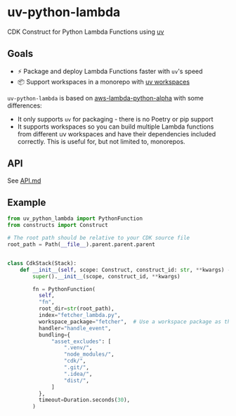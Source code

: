 # uv-python-lambda

CDK Construct for Python Lambda Functions using [uv](https://docs.astral.sh/uv/)

## Goals

- ⚡️ Package and deploy Lambda Functions faster with `uv`'s speed
- 📦 Support workspaces in a monorepo with [uv workspaces](https://docs.astral.sh/uv/concepts/workspaces/)

`uv-python-lambda` is based on [aws-lambda-python-alpha](https://docs.aws.amazon.com/cdk/api/v2/docs/aws-lambda-python-alpha-readme.html) with some differences:

- It only supports `uv` for packaging - there is no Poetry or pip support
- It supports workspaces so you can build multiple Lambda functions from different uv workspaces and have their dependencies included correctly. This is useful for, but not limited to, monorepos.

## API

See [API.md](API.md)

## Example

```python
from uv_python_lambda import PythonFunction
from constructs import Construct

# The root path should be relative to your CDK source file
root_path = Path(__file__).parent.parent.parent


class CdkStack(Stack):
    def __init__(self, scope: Construct, construct_id: str, **kwargs) -> None:
        super().__init__(scope, construct_id, **kwargs)

        fn = PythonFunction(
          self,
          "fn",
          root_dir=str(root_path),
          index="fetcher_lambda.py",
          workspace_package="fetcher",  # Use a workspace package as the top-level Lambda entry point.
          handler="handle_event",
          bundling={
              "asset_excludes": [
                  ".venv/",
                  "node_modules/",
                  "cdk/",
                  ".git/",
                  ".idea/",
                  "dist/",
              ]
          },
          timeout=Duration.seconds(30),
        )
```